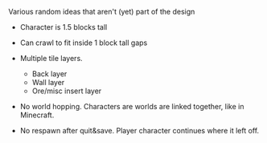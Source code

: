 Various random ideas that aren't (yet) part of the design

- Character is 1.5 blocks tall
- Can crawl to fit inside 1 block tall gaps


- Multiple tile layers.
    - Back layer
    - Wall layer
    - Ore/misc insert layer

- No world hopping.
  Characters are worlds are linked together, like in Minecraft.

- No respawn after quit&save. Player character continues where it left off.
